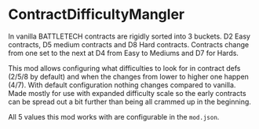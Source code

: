 # ContractDifficultyMangler

In vanilla BATTLETECH contracts are rigidly sorted into 3 buckets. D2 Easy contracts, D5 medium contracts and D8 Hard contracts. Contracts change from one set to the next at D4 from Easy to Mediums and D7 for Hards.

This mod allows configuring what difficulties to look for in contract defs (2/5/8 by default) and when the changes from lower to higher one happen (4/7). With default configuration nothing changes compared to vanilla. Made mostly for use with expanded difficulty scale so the early contracts can be spread out a bit further than being all crammed up in the beginning. 

All 5 values this mod works with are configurable in the `mod.json`.
